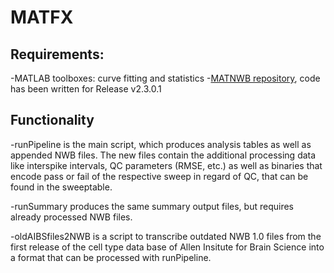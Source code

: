 MATFX
======

Requirements:
-------
-MATLAB toolboxes:  curve fitting and statistics
-[MATNWB repository](https://github.com/NeurodataWithoutBorders), code has been written for Release v2.3.0.1

Functionality
-------
-runPipeline is the main script, which produces analysis tables as well as appended NWB files. The new files contain the additional processing data like interspike intervals, QC parameters (RMSE, etc.) as well as binaries that encode pass or fail of the respective sweep in regard of QC, that can be found in the sweeptable.

-runSummary produces the same summary output files, but requires already processed NWB files.

-oldAIBSfiles2NWB is a script to transcribe outdated NWB 1.0 files from the first release of the cell type data base of Allen Insitute for Brain Science into a format that can be processed with runPipeline.
